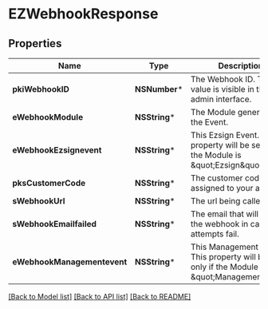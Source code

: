 # EZWebhookResponse

## Properties
Name | Type | Description | Notes
------------ | ------------- | ------------- | -------------
**pkiWebhookID** | **NSNumber*** | The Webhook ID. This value is visible in the admin interface. | 
**eWebhookModule** | **NSString*** | The Module generating the Event. | 
**eWebhookEzsignevent** | **NSString*** | This Ezsign Event. This property will be set only if the Module is \&quot;Ezsign\&quot;. | [optional] 
**pksCustomerCode** | **NSString*** | The customer code assigned to your account | 
**sWebhookUrl** | **NSString*** | The url being called | 
**sWebhookEmailfailed** | **NSString*** | The email that will receive the webhook in case all attempts fail. | 
**eWebhookManagementevent** | **NSString*** | This Management Event. This property will be set only if the Module is \&quot;Management\&quot;. | [optional] 

[[Back to Model list]](../README.md#documentation-for-models) [[Back to API list]](../README.md#documentation-for-api-endpoints) [[Back to README]](../README.md)


